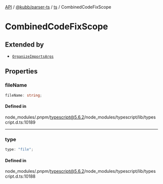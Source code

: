 [API](../../../../../packages.md) / [@kubb/parser-ts](../../../index.md) / [ts](../index.md) / CombinedCodeFixScope

# CombinedCodeFixScope

## Extended by

- [`OrganizeImportsArgs`](OrganizeImportsArgs.md)

## Properties

### fileName

```ts
fileName: string;
```

#### Defined in

node\_modules/.pnpm/typescript@5.6.2/node\_modules/typescript/lib/typescript.d.ts:10189

***

### type

```ts
type: "file";
```

#### Defined in

node\_modules/.pnpm/typescript@5.6.2/node\_modules/typescript/lib/typescript.d.ts:10188
